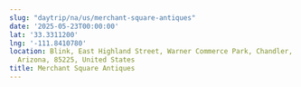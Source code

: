 ```yaml
---
slug: "daytrip/na/us/merchant-square-antiques"
date: '2025-05-23T00:00:00'
lat: '33.3311200'
lng: '-111.8410780'
location: Blink, East Highland Street, Warner Commerce Park, Chandler, Maricopa County,
  Arizona, 85225, United States
title: Merchant Square Antiques
---
```




